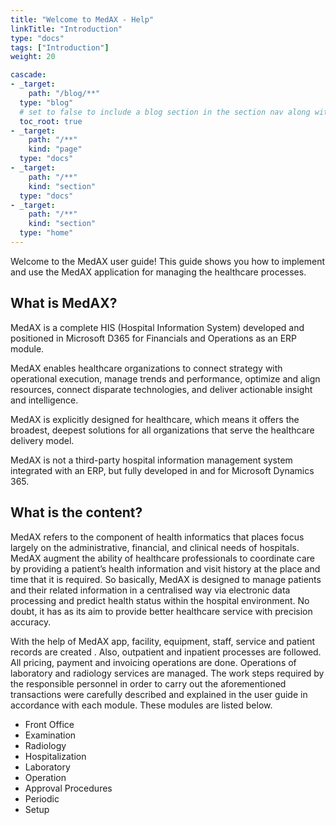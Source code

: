 ```yaml
---
title: "Welcome to MedAX - Help"
linkTitle: "Introduction"
type: "docs"
tags: ["Introduction"]
weight: 20

cascade:
- _target:
    path: "/blog/**"
  type: "blog"
  # set to false to include a blog section in the section nav along with docs
  toc_root: true
- _target:
    path: "/**"
    kind: "page"
  type: "docs"
- _target:
    path: "/**"
    kind: "section"
  type: "docs"
- _target:
    path: "/**"
    kind: "section"
  type: "home"
---
```


Welcome to the MedAX user guide! This guide shows you how to implement and use the MedAX application for managing the healthcare processes.

## **What is MedAX?**

MedAX is a complete HIS (Hospital Information System) developed and positioned in Microsoft D365 for Financials and Operations as an ERP module.

MedAX enables healthcare organizations to connect strategy with operational execution, manage trends and performance, optimize and align resources, connect disparate technologies, and deliver actionable insight and intelligence.

MedAX is explicitly designed for healthcare, which means it offers the broadest, deepest solutions for all organizations that serve the healthcare delivery model.

MedAX is not a third-party hospital information management system integrated with an ERP, but fully developed in and for Microsoft Dynamics 365.

## **What is the content?**

MedAX refers to the component of health informatics that places focus largely on the administrative, financial, and clinical needs of hospitals. MedAX augment the ability of healthcare professionals to coordinate care by providing a patient’s health information and visit history at the place and time that it is required. So basically, MedAX is designed to manage patients and their related information in a centralised way via electronic data processing and predict health status within the hospital environment. No doubt, it has as its aim to provide better healthcare service with precision accuracy.

With the help of MedAX app, facility, equipment, staff, service and patient records are created . Also, outpatient and inpatient processes are followed. All pricing, payment and invoicing operations are done. Operations of laboratory and radiology services are managed. The work steps required by the responsible personnel in order to carry out the aforementioned transactions were carefully described and explained in the user guide in accordance with each module. These modules are listed below.

* Front Office
* Examination
* Radiology
* Hospitalization
* Laboratory
* Operation
* Approval Procedures
* Periodic
* Setup


